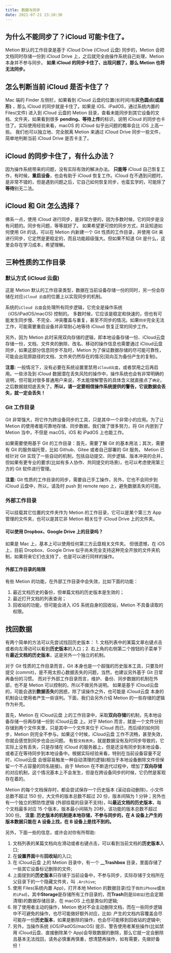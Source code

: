 ```yaml
---
title: 数据与同步
date: 2021-07-21 23:10:30
---
```

## 为什么不能同步了？iCloud 可能卡住了。
Metion 默认的工作目录是基于 iCloud Drive (iCloud 云盘) 同步的，Metion 会把文档同时存储一份到 iCloud Drive 上，之后就完全由操作系统自己处理，Metion 本身并不参与同步。
**如果 iCloud 的同步卡住了、出现问题了，那么 Metion 也将无法同步。**

## 怎么判断当前 iCloud 是否卡住了？
Mac 端的 Finder 左侧栏，如果看到 iCloud 云盘的位置(长时间)有**灰色圆点(或扇形)** ，那么 iCloud 的同步就是卡住了。如果是 iOS、iPadOS，通过系统内置的 Files(文件) 进入到 iCloud 云盘的 Metion 目录，查看未能同步到其它设备的文档、文件夹，如果看到很多 **pending、等待上传**的标识，说明 iCloud 的同步也卡住了。实际使用经验来看，macOS 的 iCloud 似乎出问题的概率会比 iOS 上高一些。
我们也可以独立地、完全脱离 Metion 来通过 iCloud Drive 同步一些文件，简单地判断当前 iCloud Drive 是否卡主了。

## iCloud 的同步卡住了，有什么办法？
因为操作系统带来的问题，没有实际有效的解决办法。
**只能等** iCloud 自己恢复工作，有时候，**重启设备**，也会有助于 iCloud 恢复工作。iCloud 在不遇到问题时，是非常不错的，但是遇到问题之后，它自己如何恢复同步，也蛮玄学的，可能除了**等待**别无二法。

## iCloud 和 Git 怎么选择？
佛系一点，使用 iCloud 进行同步，是非常方便的，因为多数时候，它的同步是没有问题的。同步有问题，等等就好了。
如果希望更可控的同步方式，并且知道如何使用 Git 的话，可以在 Metion 内新建一个 Git 性质的工作目录，并使用 Git 来进行同步，它定然是更稳定的，而且功能超级强大。但如果不知道 Git 是什么，这里会存在学习成本，希望理解。

## 三种性质的工作目录
### 默认方式 (iCloud 云盘)
这是 Metion 默认的工作目录类型，数据在当前设备存储一份的同时，另一份会存储在对应`iCloud 云盘`的位置上以实现同步的机制。

系统的`iCloud 云盘`会处理所有同步逻辑，它完全是操作系统（iOS/iPadOS/macOS) 控制的。
多数时候，它应该是稳定和快速的，但也有可能发生同步慢、不完全、冲突覆盖与重复，甚至不同步的情况。如果`同步`完全无法工作，可能需要重启设备并非常耐心地等待 iCloud 恢复正常的同步工作。

另外，因为 Metion 此时采用双向存储的逻辑，即本地设备存储一份、iCloud云盘 存储一份，文档、文件夹的删除、改名、移动的操作信息也需要通过 iCloud云盘 同步，如果这部分信息同步不及时，Metion 为了保证数据存储的尽可能可靠性，可能会出现原路径的文档、文件夹仍然存在的情况(双向互为备份产生的复制)。

**注意:** 一般情况下，没有必要在系统设置里禁用`iCloud云盘`，或者禁用之后再启用。一些涉及到 iCloud 数据潜在丢失风险的操作中，操作系统也会有非常明确的说明，但可能对很多普通用户来说，不太能理解警告的具体含义就直接点了`确定`，之后数据就彻底丢失了。**所以，请一定要相信操作系统提供的警告，它说数据会丢失，就一定会丢失！**

### Git 工作目录
Git 非常强大，将它作为跨设备同步的工具，只是其中一个非常小的应用。为了让 Metion 的使用者能可靠地存储、同步数据，我们做了很多努力，将 Git 内嵌到了 Metion 当中，不但是 macOS，iOS 和 iPadOS 上也能工作。

如果需要使用基于 Git 的工作目录：首先，需要了解 Git 的基本用法；其次，需要有 Git 的服务端托管，比如 Github、Gitee 或者自己部署的 Git 服务。
Metion 已经针对 Git 实现了一些自动的机制，包括自动提交、同步逻辑、版本冲突的合并，但如果有更专业的要求(比如有多人协作、共同提交的场景)，也可以考虑使用第三方的 Git 软件进行管理。

**注意:**  Git 性质的工作目录的同步，需要自己手工操作，另外，它也不会同步到 iCloud 云盘中，所以，请及时 push 到 remote repo 上，避免数据丢失的可能。

### 外部工作目录
可以挂载其它位置的文件夹作为 Metion 的工作目录，它可以是某个第三方 App 管理的文件夹，也可以是其它非 Metion 相关位于 iCloud Drive 上的文件夹。

#### 可以使用 Dropbox、Google Drive 上的目录吗？
如果是 Mac 上，基本上可以使用任何第三方云盘相关文件夹。
但很遗憾，在 iOS 上，目前 Dropbox、Google Drive 似乎尚未完全支持这种完全开放的文件夹机制，如果将来它们也支持了，也是可以进行同样的操作。

#### 外部工作目录的局限
有些 Metion 的功能，在外部工作目录中会失效，比如下面的功能：
1. 最近文档历史的备份，但单篇文档的历史版本是生效的；
2. 最近打开文档的列表查询；
3. 回收站的功能，但可能会进入 iOS 系统自身的回收站，Metion 不具备读取的权限。


## 找回数据
有两个简单的方法可以先尝试找回历史版本： 1. 文档列表中的某篇文章右键点击或者向左滑动可以看到**历史版本**的入口；2. 右上角的右侧第二个按钮的子菜单下有**最近文档的历史版本**，这是另外一个独立的机制。

对于 Git 性质的工作目录而言，Git 本身也是一个超强的历史版本工具，只要及时提交 (commit)，是不用太担心数据丢失的问题，当然，也建议另外基于 Git 日常再备份的习惯。
而对于外部工作目录而言，维护、备份、同步数据的机制在外部，也不是 Metion 可以控制的，所以不做另外说明。
如果是基于 iCloud云盘 的，可能会遇到**数据丢失**的困惑，除了误操作之外，也可能是 iCloud云盘 本身的机制会让使用者产生一些误判。下面，我们会另外介绍 Metion 的一些存储的逻辑作为补充。

首先，Metion 在 iCloud云盘 上的工作目录中，采取**双向存储**的机制，先本地设备存储一份再存储一份到 iCloud云盘 上。对于 Metion 而言，就是一个文件分别存储到两个文件夹里，只是其中一个文件夹位于 iCloud 而已，而后续的如何同步，Metion 则完全不参与。如果这个时候，iCloud云盘 工作不流畅，甚至失效，你就会感觉到同步也会出问题。
有些`文档丢失`，就是数据没有及时同步导致的，它实际上没有丢失，只是存储在 iCloud 的服务器上，但是还没有同步到本地设备、或者正在等待同步到本地设备中。根据实际经验来看，特别在当前设备容量不足时，iCloud云盘 会很容易触发一种自动清理的逻辑(相当于本地设备删除文件但保留一个不占容量的同名链接)。由于 Metion 在不断迭代过程中，增加了**双向存储**的对应机制，这个情况基本上不会发生，但是在跨设备同步的时候，它仍然是客观存在着的。

Metion 的每个文档保存时，都会尝试保存一个历史版本 (滚动自动删除)，小文件总数不超过 150 份，大文件的版本总数不超过 20 份，版本间隔为 1 分钟；另外也有一个独立的预防性逻辑 (外部挂载的目录不支持)，叫**最近文档的历史版本**，每个文档最多对应 15 个版本，版本最小间隔为 20秒，该功能的版本总数不超过 300 份。
**注意: 历史版本的机制是本地存储，不参与同步的，在 A 设备上产生的版本数据只能在 A 设备上找，在 B 设备上是找不到的。**

另外，下面一些的信息，或许会对你有所帮助:
1. 文档列表的某篇文档向左滑动或者右键点击，可以看到当前文档的**历史版本**入口;
2. 在**设置界面**中有**回收站**的入口;
3. 在 iCloud云盘 上的 Metion 目录中，有一个 **__Trashbox** 目录，里面存储了一些其它设备标记删除的文件;
4. 上面提到的**历史版本**只存储于当前设备中，不参与同步，实际存储于文档所在父目录下的一个隐藏文件夹，叫 `.Archive`;
5. 使用 Files(系统内置 App)，打开本地 Metion 的数据目录(位于`我的iPhone`或`我的iPad`)，其中**Storage**是存储所有工作目录的，而**Trash**则是`回收站`(也会定期清理)的数据存储目录，在 macOS 上也是类似的逻辑;
6. 除了使用者主动的操作，Metion 绝对不会主动删除文档，而在一些同步逻辑中不可避免的操作，也尽可能做好额外对应，比如: 产生的文档内容覆盖会尽可能存一份**历史版本**，如果是删除的操作，也会尽可能移到回收站的逻辑中;
7. 另外，当操作系统 (iOS/iPadOS/macOS) 提示、警告使用者某些操作(比如禁用 iCloud云盘、直接删除某个 App)会导致数据的删除，那么它就一定会删除且基本无法找回，请务必慎重再慎重，想清楚再操作，如有需要，先做好备份！
